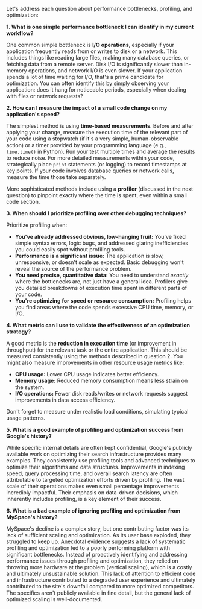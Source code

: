 Let's address each question about performance bottlenecks, profiling, and optimization:


**1. What is one simple performance bottleneck I can identify in my current workflow?**

One common simple bottleneck is **I/O operations**, especially if your application frequently reads from or writes to disk or a network.  This includes things like reading large files, making many database queries, or fetching data from a remote server.  Disk I/O is significantly slower than in-memory operations, and network I/O is even slower.  If your application spends a lot of time waiting for I/O, that's a prime candidate for optimization.  You can often identify this by simply observing your application:  does it hang for noticeable periods, especially when dealing with files or network requests?


**2. How can I measure the impact of a small code change on my application's speed?**

The simplest method is using **time-based measurements**.  Before and after applying your change, measure the execution time of the relevant part of your code using a stopwatch (if it's a very simple, human-observable action) or a timer provided by your programming language (e.g., `time.time()` in Python).  Run your test multiple times and average the results to reduce noise.   For more detailed measurements within your code, strategically place `print` statements (or logging) to record timestamps at key points.  If your code involves database queries or network calls, measure the time those take separately.

More sophisticated methods include using a **profiler** (discussed in the next question) to pinpoint exactly where the time is spent, even within a small code section.


**3. When should I prioritize profiling over other debugging techniques?**

Prioritize profiling when:

* **You've already addressed obvious, low-hanging fruit:**  You've fixed simple syntax errors, logic bugs, and addressed glaring inefficiencies you could easily spot without profiling tools.
* **Performance is a significant issue:** The application is slow, unresponsive, or doesn't scale as expected.  Basic debugging won't reveal the source of the performance problem.
* **You need precise, quantitative data:** You need to understand *exactly* where the bottlenecks are, not just have a general idea.  Profilers give you detailed breakdowns of execution time spent in different parts of your code.
* **You're optimizing for speed or resource consumption:** Profiling helps you find areas where the code spends excessive CPU time, memory, or I/O.


**4. What metric can I use to validate the effectiveness of an optimization strategy?**

A good metric is the **reduction in execution time** (or improvement in throughput) for the relevant task or the entire application. This should be measured consistently using the methods described in question 2.  You might also measure improvements in other resource usage metrics like:

* **CPU usage:**  Lower CPU usage indicates better efficiency.
* **Memory usage:**  Reduced memory consumption means less strain on the system.
* **I/O operations:**  Fewer disk reads/writes or network requests suggest improvements in data access efficiency.

Don't forget to measure under realistic load conditions, simulating typical usage patterns.


**5. What is a good example of profiling and optimization success from Google's history?**

While specific internal details are often kept confidential, Google's publicly available work on optimizing their search infrastructure provides many examples.  They consistently use profiling tools and advanced techniques to optimize their algorithms and data structures.  Improvements in indexing speed, query processing time, and overall search latency are often attributable to targeted optimization efforts driven by profiling.  The vast scale of their operations makes even small percentage improvements incredibly impactful.  Their emphasis on data-driven decisions, which inherently includes profiling, is a key element of their success.


**6. What is a bad example of ignoring profiling and optimization from MySpace's history?**

MySpace's decline is a complex story, but one contributing factor was its lack of sufficient scaling and optimization.  As its user base exploded, they struggled to keep up.  Anecdotal evidence suggests a lack of systematic profiling and optimization led to a poorly performing platform with significant bottlenecks. Instead of proactively identifying and addressing performance issues through profiling and optimization, they relied on throwing more hardware at the problem (vertical scaling), which is a costly and ultimately unsustainable solution. This lack of attention to efficient code and infrastructure contributed to a degraded user experience and ultimately contributed to the site's downfall compared to more optimized competitors.  The specifics aren't publicly available in fine detail, but the general lack of optimized scaling is well-documented.
